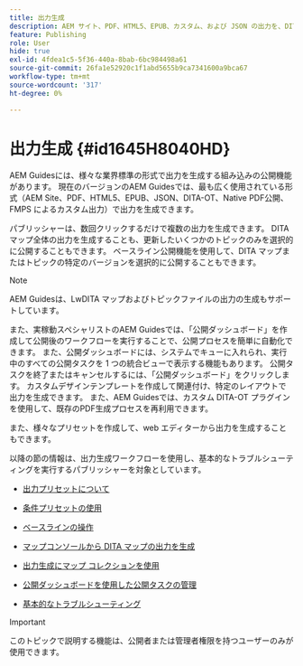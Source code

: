 ```yaml
---
title: 出力生成
description: AEM サイト、PDF、HTML5、EPUB、カスタム、および JSON の出力を、DITA-OT プラグイン、Native PDF パブリッシング、およびAEM Guidesの FMPS を使用して生成します。
feature: Publishing
role: User
hide: true
exl-id: 4fdea1c5-5f36-440a-8bab-6bc984498a61
source-git-commit: 26fa1e52920c1f1abd5655b9ca7341600a9bca67
workflow-type: tm+mt
source-wordcount: '317'
ht-degree: 0%

---
```


# 出力生成 {#id1645H8040HD}

AEM Guidesには、様々な業界標準の形式で出力を生成する組み込みの公開機能があります。 現在のバージョンのAEM Guidesでは、最も広く使用されている形式（AEM Site、PDF、HTML5、EPUB、JSON、DITA-OT、Native PDF公開、FMPS によるカスタム出力）で出力を生成できます。

パブリッシャーは、数回クリックするだけで複数の出力を生成できます。 DITA マップ全体の出力を生成することも、更新したいくつかのトピックのみを選択的に公開することもできます。 ベースライン公開機能を使用して、DITA マップまたはトピックの特定のバージョンを選択的に公開することもできます。

>[!NOTE]
>
> AEM Guidesは、LwDITA マップおよびトピックファイルの出力の生成もサポートしています。

また、実稼動スペシャリストのAEM Guidesでは、「公開ダッシュボード」を作成して公開後のワークフローを実行することで、公開プロセスを簡単に自動化できます。 また、公開ダッシュボードには、システムでキューに入れられ、実行中のすべての公開タスクを 1 つの統合ビューで表示する機能もあります。 公開タスクを終了またはキャンセルするには、「公開ダッシュボード」をクリックします。 カスタムデザインテンプレートを作成して関連付け、特定のレイアウトで出力を生成できます。 また、AEM Guidesでは、カスタム DITA-OT プラグインを使用して、既存のPDF生成プロセスを再利用できます。

また、様々なプリセットを作成して、web エディターから出力を生成することもできます。

以降の節の情報は、出力生成ワークフローを使用し、基本的なトラブルシューティングを実行するパブリッシャーを対象としています。

- [出力プリセットについて](generate-output-understand-presets.md#)

- [条件プリセットの使用](generate-output-use-condition-presets.md#)

- [ベースラインの操作](generate-output-use-baseline-for-publishing.md#)

- [マップコンソールから DITA マップの出力を生成](generate-output-for-a-dita-map.md#)

- [出力生成にマップ コレクションを使用](generate-output-use-map-collection-output-generation.md#)

- [公開ダッシュボードを使用した公開タスクの管理](generate-output-publish-dashboard.md#)

- [基本的なトラブルシューティング](generate-output-basic-troubleshooting.md#)


>[!IMPORTANT]
>
> このトピックで説明する機能は、公開者または管理者権限を持つユーザーのみが使用できます。
